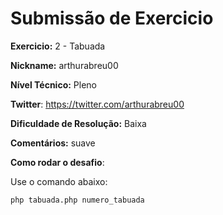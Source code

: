 # Submissão de Exercicio

**Exercicio:** 2 - Tabuada

**Nickname:** arthurabreu00

**Nível Técnico:** Pleno

**Twitter**: https://twitter.com/arthurabreu00

**Dificuldade de Resolução:** Baixa

**Comentários:** suave

**Como rodar o desafio**: 

Use o comando abaixo: 
```bash
php tabuada.php numero_tabuada
```